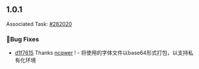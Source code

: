 ## 1.0.1

Associated Task: [#282020](https://projectmanage.netease-official.lcap.163yun.com/dashboard/TaskDetail?id=2820201415273216)

### 🐛Bug Fixes

- [d1f7615](https://github.com/vusion/cloud-ui-materials/commit/d1f7615d2d8a91091e6c44c8e1a756ecdc8704c9) Thanks [ncqwer](https://github.com/ncqwer) ! - 将使用的字体文件以base64形式打包，以支持私有化环境

